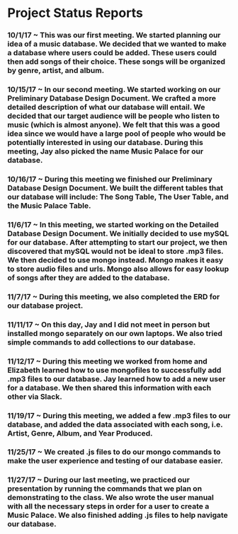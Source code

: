 # Project Status Reports

### 10/1/17 ~ This was our first meeting. We started planning our idea of a music database. We decided that we wanted to make a database where users could be added. These users could then add songs of their choice. These songs will be organized by genre, artist, and album.

### 10/15/17 ~ In our second meeting. We started working on our Preliminary Database Design Document. We crafted a more detailed description of what our database will entail. We decided that our target audience will be people who listen to music (which is almost anyone). We felt that this was a good idea since we would have a large pool of people who would be potentially interested in using our database. During this meeting, Jay also picked the name Music Palace for our database.

### 10/16/17 ~ During this meeting we finished our Preliminary Database Design Document. We built the different tables that our database will include: The Song Table, The User Table, and the Music Palace Table.

### 11/6/17 ~ In this meeting, we started working on the Detailed Database Design Document. We initially decided to use mySQL for our database. After attempting to start our project, we then discovered that mySQL would not be ideal to store .mp3 files. We then decided to use mongo instead. Mongo makes it easy to store audio files and urls. Mongo also allows for easy lookup of songs after they are added to the database.

### 11/7/17 ~ During this meeting, we also completed the ERD for our database project.

### 11/11/17 ~ On this day, Jay and I did not meet in person but installed mongo separately on our own laptops. We also tried simple commands to add collections to our database.

### 11/12/17 ~ During this meeting we worked from home and Elizabeth learned how to use mongofiles to successfully add .mp3 files to our database. Jay learned how to add a new user for a database. We then shared this information with each other via Slack.

### 11/19/17 ~ During this meeting, we added a few .mp3 files to our database, and added the data associated with each song, i.e. Artist, Genre, Album, and Year Produced.

### 11/25/17 ~ We created .js files to do our mongo commands to make the user experience and testing of our database easier.

### 11/27/17 ~ During our last meeting, we practiced our presentation by running the commands that we plan on demonstrating to the class. We also wrote the user manual with all the necessary steps in order for a user to create a Music Palace. We also finished adding .js files to help navigate our database.

